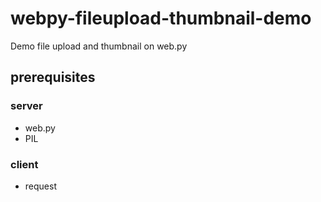 # webpy-fileupload-thumbnail-demo
Demo file upload and thumbnail on web.py

## prerequisites

### server

- web.py
- PIL

### client

- request
